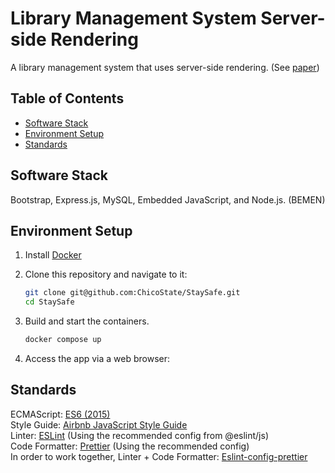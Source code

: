 # Library Management System Server-side Rendering
A library management system that uses server-side rendering. (See [paper]())

## Table of Contents
* [Software Stack](#Software-Stack)
* [Environment Setup](#Environment-Setup)
* [Standards](#Standards)

## Software Stack
Bootstrap, Express.js, MySQL, Embedded JavaScript, and Node.js. (BEMEN) 

## Environment Setup
1. Install [Docker](https://www.docker.com/)

2. Clone this repository and navigate to it:
    ```bash
    git clone git@github.com:ChicoState/StaySafe.git
    cd StaySafe
    ```

3. Build and start the containers.
    ```bash
    docker compose up 
    ```

4. Access the app via a web browser:
    <!-- * Frontend at http://localhost:3000/
    * Backend at http://localhost:8080/ -->


## Standards
ECMAScript: [ES6 (2015)](https://262.ecma-international.org/6.0/)  
Style Guide: [Airbnb JavaScript Style Guide](https://github.com/airbnb/javascript)  
Linter: [ESLint](https://eslint.org/) (Using the recommended config from @eslint/js)  
Code Formatter: [Prettier](https://prettier.io/) (Using the recommended config)   
In order to work together, Linter + Code Formatter: [Eslint-config-prettier](https://github.com/prettier/eslint-config-prettier)
